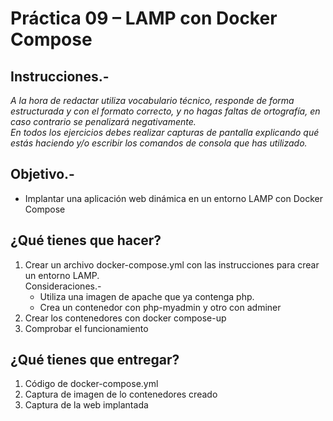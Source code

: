# Práctica 09 – LAMP con Docker Compose

## Instrucciones.- 
*A la hora de redactar utiliza vocabulario técnico, responde de forma estructurada y con el formato correcto, y no hagas faltas de ortografía, en caso contrario se penalizará negativamente.*  
*En todos los ejercicios debes realizar capturas de pantalla explicando qué estás haciendo y/o escribir los comandos de consola que has utilizado.*

## Objetivo.- 
- Implantar una aplicación web dinámica en un entorno LAMP con Docker Compose

## ¿Qué tienes que hacer?
1. Crear un archivo docker-compose.yml con las instrucciones para crear un entorno LAMP.  
    Consideraciones.-  
    -	Utiliza una imagen de apache que ya contenga php.  
    -	Crea un contenedor con php-myadmin y otro con adminer
2. Crear los contenedores con docker compose-up
3. Comprobar el funcionamiento

## ¿Qué tienes que entregar?
1. Código de docker-compose.yml
2. Captura de imagen de lo contenedores creado
3. Captura de la web implantada
